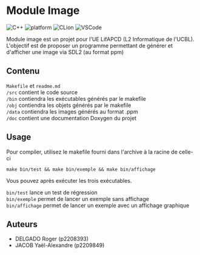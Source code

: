 # Module Image
![C++](https://img.shields.io/badge/made_with-C++-green.svg)
![platform](https://img.shields.io/badge/platform-Linux-red.svg)
![CLion](https://img.shields.io/badge/CLion-000000?style=flat&logo=clion&logoColor=white)
![VSCode](https://img.shields.io/badge/Visual_Studio_Code-0078D4?style=flat&logo=visual%20studio%20code&logoColor=white)


Module image est un projet pour l'UE LifAPCD (L2 Informatique de l'UCBL).
L'objectif est de proposer un programme permettant de générer et d'afficher une image via SDL2 (au format ppm)

## Contenu 

```Makefile``` et ```readme.md``` \
```/src``` contient le code source \
```/bin``` contiendra les exécutables générés par le makefile \
```/obj``` contiendra les objets générés par le makefile \
```/data``` contiendra les images générés au format .ppm \
```/doc``` contient une documentation Doxygen du projet

## Usage 
Pour compiler, utilisez le makefile fourni dans l'archive à la racine de celle-ci
````text
make bin/test && make bin/exemple && make bin/affichage
````

Vous pouvez après exécuter les trois exécutables. 

```bin/test``` lance un test de régression \
```bin/exemple``` permet de lancer un exemple sans affichage \
```bin/affichage``` permet de lancer un exemple avec un affichage graphique


## Auteurs
- DELGADO Roger (p2208393)
- JACOB Yaël-Alexandre (p2209849) 

